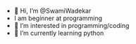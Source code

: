 - 👋 Hi, I’m @SwamiWadekar
- I am beginner at programming 
- 👀 I’m interested in programming/coding 
- 🌱 I’m currently learning python 


<!---
SwamiWadekar/SwamiWadekar is a ✨ special ✨ repository because its `README.md` (this file) appears on your GitHub profile.
You can click the Preview link to take a look at your changes.
--->
